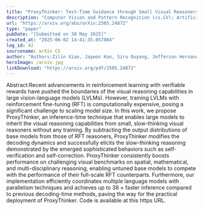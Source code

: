 ```yaml
---
title: "ProxyThinker: Test-Time Guidance through Small Visual Reasoners"
description: "Computer Vision and Pattern Recognition (cs.CV); Artificial Intelligence (cs.AI); Computation and Language (cs.CL)"
url: "https://arxiv.org/abs/arXiv:2505.24872"
type: "paper"
pubDate: "[Submitted on 30 May 2025]"
created_at: "2025-06-02 14:41:35.057864"
log_id: 42
sourcename: arXiv CS
author: "Authors:Zilin Xiao, Jaywon Koo, Siru Ouyang, Jefferson Hernandez, Yu Meng, Vicente Ordonez"
heroImage: /arxiv.jpg
linkDownload: "https://arxiv.org/pdf/2505.24872"
---
```


Abstract:Recent advancements in reinforcement learning with verifiable rewards have pushed the boundaries of the visual reasoning capabilities in large vision-language models (LVLMs). However, training LVLMs with reinforcement fine-tuning (RFT) is computationally expensive, posing a significant challenge to scaling model size. In this work, we propose ProxyThinker, an inference-time technique that enables large models to inherit the visual reasoning capabilities from small, slow-thinking visual reasoners without any training. By subtracting the output distributions of base models from those of RFT reasoners, ProxyThinker modifies the decoding dynamics and successfully elicits the slow-thinking reasoning demonstrated by the emerged sophisticated behaviors such as self-verification and self-correction. ProxyThinker consistently boosts performance on challenging visual benchmarks on spatial, mathematical, and multi-disciplinary reasoning, enabling untuned base models to compete with the performance of their full-scale RFT counterparts. Furthermore, our implementation efficiently coordinates multiple language models with parallelism techniques and achieves up to 38 $\times$ faster inference compared to previous decoding-time methods, paving the way for the practical deployment of ProxyThinker. Code is available at this https URL.
